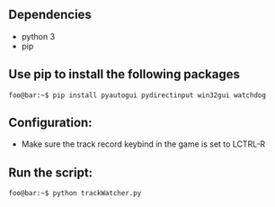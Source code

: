 ## Dependencies
* python 3
* pip

## Use pip to install the following packages
```console
foo@bar:~$ pip install pyautogui pydirectinput win32gui watchdog
```

## Configuration:
* Make sure the track record keybind in the game is set to LCTRL-R

## Run the script:
```console
foo@bar:~$ python trackWatcher.py
```
